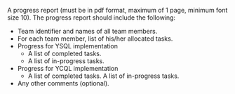 A progress report (must be in pdf format, maximum of 1 page, minimum font size 10). The progress report should include the following:

*  Team identifier and names of all team members.
* For each team member, list of his/her allocated tasks.
* Progress for YSQL implementation 
  * A list of completed tasks.
  * A list of in-progress tasks.
* Progress for YCQL implementation 
  *  A list of completed tasks.
    A list of in-progress tasks.
* Any other comments (optional).